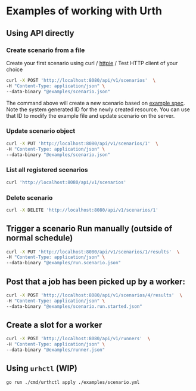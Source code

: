 # Examples of working with Urth

## Using API directly

### Create scenario from a file
Create your first scenario using curl / [httpie](https://httpie.io/) / Test HTTP client of your choice
```bash
curl -X POST 'http://localhost:8080/api/v1/scenarios'  \
-H "Content-Type: application/json" \
--data-binary "@examples/scenario.json"
```

The command above will create a new scenario based on [example spec](scenario.json). Note the system generated ID for the newly created resource.
You can use that ID to modify the example file and update scenario on the server.

### Update scenario object
```bash
curl -X PUT 'http://localhost:8080/api/v1/scenarios/1'  \
-H "Content-Type: application/json" \
--data-binary "@examples/scenario.json"
```

### List all registered scenarios
```bash
curl 'http://localhost:8080/api/v1/scenarios'
```

### Delete scenario
```bash
curl -X DELETE 'http://localhost:8080/api/v1/scenarios/1'
```

## Trigger a scenario Run manually (outside of normal schedule)
```bash
curl -X PUT 'http://localhost:8080/api/v1/scenarios/1/results'  \
-H "Content-Type: application/json" \
--data-binary "@examples/run.scenario.json"
```


## Post that a job has been picked up by a worker:
```bash
curl -X POST 'http://localhost:8080/api/v1/scenarios/4/results'  \
-H "Content-Type: application/json" \
--data-binary "@examples/scenario.run.started.json"
```

## Create a slot for a worker
```bash
curl -X POST 'http://localhost:8080/api/v1/runners'  \
-H "Content-Type: application/json" \
--data-binary "@examples/runner.json"
```



## Using `urhctl` (WIP)
```bash
go run ./cmd/urthctl apply ./examples/scenario.yml
```

